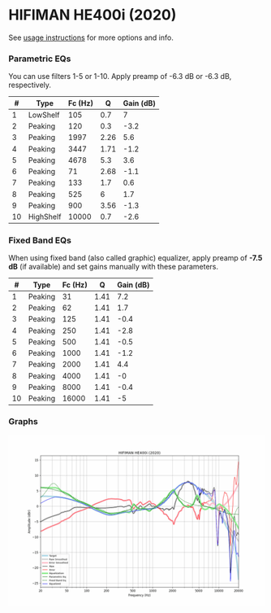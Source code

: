 # HIFIMAN HE400i (2020)
See [usage instructions](https://github.com/jaakkopasanen/AutoEq#usage) for more options and info.

### Parametric EQs
You can use filters 1-5 or 1-10. Apply preamp of -6.3 dB or -6.3 dB, respectively.

|   # | Type      |   Fc (Hz) |    Q |   Gain (dB) |
|-----|-----------|-----------|------|-------------|
|   1 | LowShelf  |       105 | 0.7  |         7   |
|   2 | Peaking   |       120 | 0.3  |        -3.2 |
|   3 | Peaking   |      1997 | 2.26 |         5.6 |
|   4 | Peaking   |      3447 | 1.71 |        -1.2 |
|   5 | Peaking   |      4678 | 5.3  |         3.6 |
|   6 | Peaking   |        71 | 2.68 |        -1.1 |
|   7 | Peaking   |       133 | 1.7  |         0.6 |
|   8 | Peaking   |       525 | 6    |         1.7 |
|   9 | Peaking   |       900 | 3.56 |        -1.3 |
|  10 | HighShelf |     10000 | 0.7  |        -2.6 |

### Fixed Band EQs
When using fixed band (also called graphic) equalizer, apply preamp of **-7.5 dB** (if available) and set gains manually with these parameters.

|   # | Type    |   Fc (Hz) |    Q |   Gain (dB) |
|-----|---------|-----------|------|-------------|
|   1 | Peaking |        31 | 1.41 |         7.2 |
|   2 | Peaking |        62 | 1.41 |         1.7 |
|   3 | Peaking |       125 | 1.41 |        -0.4 |
|   4 | Peaking |       250 | 1.41 |        -2.8 |
|   5 | Peaking |       500 | 1.41 |        -0.5 |
|   6 | Peaking |      1000 | 1.41 |        -1.2 |
|   7 | Peaking |      2000 | 1.41 |         4.4 |
|   8 | Peaking |      4000 | 1.41 |        -0   |
|   9 | Peaking |      8000 | 1.41 |        -0.4 |
|  10 | Peaking |     16000 | 1.41 |        -5   |

### Graphs
![](./HIFIMAN%20HE400i%20(2020).png)

